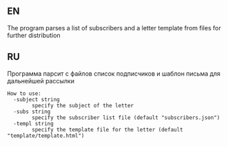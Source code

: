 ## EN
The program parses a list of subscribers and a letter template from files for further distribution

## RU
Программа парсит с файлов список подписчиков и шаблон письма для дальнейшей рассылки 

```
How to use:
  -subject string
        specify the subject of the letter
  -subs string
        specify the subscriber list file (default "subscribers.json")
  -templ string
        specify the template file for the letter (default "template/template.html")
```
